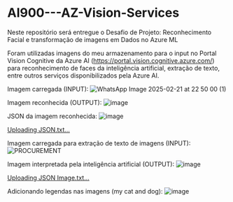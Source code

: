 # AI900---AZ-Vision-Services

Neste repositório será entregue o Desafio de Projeto: Reconhecimento Facial e transformação de imagens em Dados no Azure ML

Foram utilizadas imagens do meu armazenamento para o input no Portal Vision Cognitive da Azure AI (https://portal.vision.cognitive.azure.com/) para reconhecimento de faces da inteligência artificial, extração de texto, entre outros serviços disponibilizados pela Azure AI. 

Imagem carregada (INPUT): 
![WhatsApp Image 2025-02-21 at 22 50 00 (1)](https://github.com/user-attachments/assets/1e55d6ba-182e-4b0b-bcfd-73fb2f2033dc)

Imagem reconhecida (OUTPUT):
![image](https://github.com/user-attachments/assets/a5ca46ae-ee2f-4859-89c5-988168e4615c)

JSON da imagem reconhecida:
![image](https://github.com/user-attachments/assets/a318d901-3300-4032-a7dc-11904c0372c1)

[Uploading JSON.txt…]()

Imagem carregada para extração de texto de imagens (INPUT):
![PROCUREMENT](https://github.com/user-attachments/assets/82a96b20-31cb-4392-85ed-c5d728429465)

Imagem interpretada pela inteligência artificial (OUTPUT):
![image](https://github.com/user-attachments/assets/973d65d1-bef9-4df2-85fc-5972183ee38c)

[Uploading JSON Image.txt…]()

Adicionando legendas nas imagens (my cat and dog):
![image](https://github.com/user-attachments/assets/f64a10da-1fac-44b6-abb0-7d0a55d0e536)


